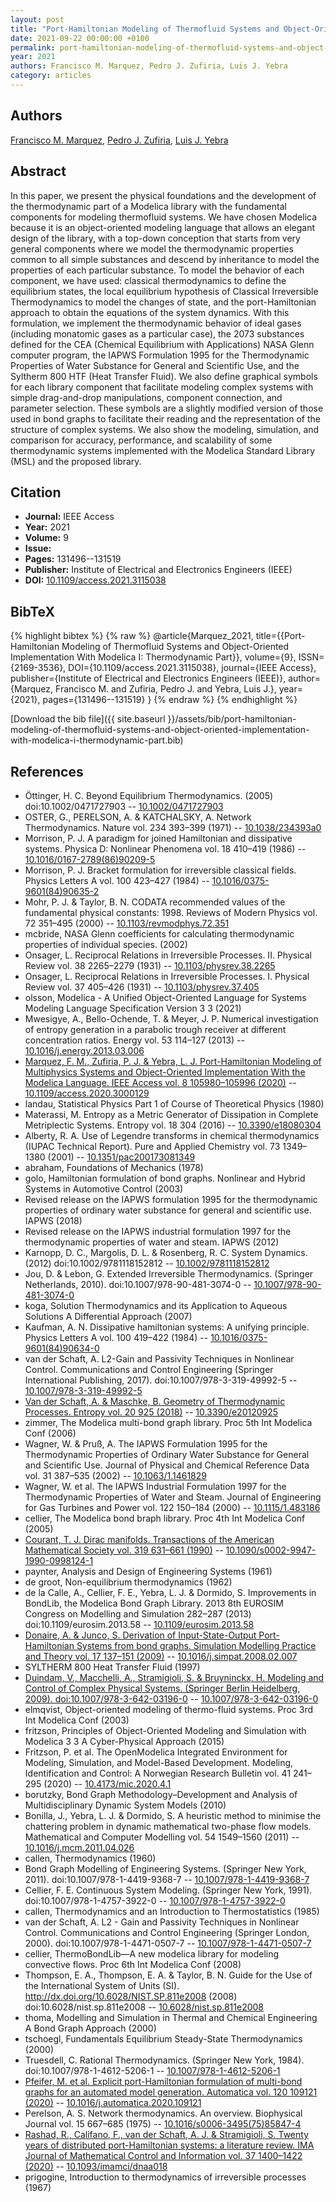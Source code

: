 ```yaml
---
layout: post
title: "Port-Hamiltonian Modeling of Thermofluid Systems and Object-Oriented Implementation With Modelica I: Thermodynamic Part"
date: 2021-09-22 00:00:00 +0100
permalink: port-hamiltonian-modeling-of-thermofluid-systems-and-object-oriented-implementation-with-modelica-i-thermodynamic-part
year: 2021
authors: Francisco M. Marquez, Pedro J. Zufiria, Luis J. Yebra
category: articles
---
```

 
## Authors
[Francisco M. Marquez](authors/francisco-m-marquez), [Pedro J. Zufiria](authors/pedro-j-zufiria), [Luis J. Yebra](authors/luis-j-yebra)
 
## Abstract
In this paper, we present the physical foundations and the development of the thermodynamic part of a Modelica library with the fundamental components for modeling thermofluid systems. We have chosen Modelica because it is an object-oriented modeling language that allows an elegant design of the library, with a top-down conception that starts from very general components where we model the thermodynamic properties common to all simple substances and descend by inheritance to model the properties of each particular substance. To model the behavior of each component, we have used: classical thermodynamics to define the equilibrium states, the local equilibrium hypothesis of Classical Irreversible Thermodynamics to model the changes of state, and the port-Hamiltonian approach to obtain the equations of the system dynamics. With this formulation, we implement the thermodynamic behavior of ideal gases (including monatomic gases as a particular case), the 2073 substances defined for the CEA (Chemical Equilibrium with Applications) NASA Glenn computer program, the IAPWS Formulation 1995 for the Thermodynamic Properties of Water Substance for General and Scientific Use, and the Syltherm 800 HTF (Heat Transfer Fluid). We also define graphical symbols for each library component that facilitate modeling complex systems with simple drag-and-drop manipulations, component connection, and parameter selection. These symbols are a slightly modified version of those used in bond graphs to facilitate their reading and the representation of the structure of complex systems. We also show the modeling, simulation, and comparison for accuracy, performance, and scalability of some thermodynamic systems implemented with the Modelica Standard Library (MSL) and the proposed library.
 
## Citation
- **Journal:** IEEE Access
- **Year:** 2021
- **Volume:** 9
- **Issue:** 
- **Pages:** 131496--131519
- **Publisher:** Institute of Electrical and Electronics Engineers (IEEE)
- **DOI:** [10.1109/access.2021.3115038](https://doi.org/10.1109/access.2021.3115038)
 
## BibTeX
{% highlight bibtex %}
{% raw %}
@article{Marquez_2021,
  title={{Port-Hamiltonian Modeling of Thermofluid Systems and Object-Oriented Implementation With Modelica I: Thermodynamic Part}},
  volume={9},
  ISSN={2169-3536},
  DOI={10.1109/access.2021.3115038},
  journal={IEEE Access},
  publisher={Institute of Electrical and Electronics Engineers (IEEE)},
  author={Marquez, Francisco M. and Zufiria, Pedro J. and Yebra, Luis J.},
  year={2021},
  pages={131496--131519}
}
{% endraw %}
{% endhighlight %}
 
[Download the bib file]({{ site.baseurl }}/assets/bib/port-hamiltonian-modeling-of-thermofluid-systems-and-object-oriented-implementation-with-modelica-i-thermodynamic-part.bib)
 
## References
- Öttinger, H. C. Beyond Equilibrium Thermodynamics. (2005) doi:10.1002/0471727903 -- [10.1002/0471727903](https://doi.org/10.1002/0471727903)
- OSTER, G., PERELSON, A. & KATCHALSKY, A. Network Thermodynamics. Nature vol. 234 393–399 (1971) -- [10.1038/234393a0](https://doi.org/10.1038/234393a0)
- Morrison, P. J. A paradigm for joined Hamiltonian and dissipative systems. Physica D: Nonlinear Phenomena vol. 18 410–419 (1986) -- [10.1016/0167-2789(86)90209-5](https://doi.org/10.1016/0167-2789(86)90209-5)
- Morrison, P. J. Bracket formulation for irreversible classical fields. Physics Letters A vol. 100 423–427 (1984) -- [10.1016/0375-9601(84)90635-2](https://doi.org/10.1016/0375-9601(84)90635-2)
- Mohr, P. J. & Taylor, B. N. CODATA recommended values of the fundamental physical constants: 1998. Reviews of Modern Physics vol. 72 351–495 (2000) -- [10.1103/revmodphys.72.351](https://doi.org/10.1103/revmodphys.72.351)
- mcbride, NASA Glenn coefficients for calculating thermodynamic properties of individual species. (2002)
- Onsager, L. Reciprocal Relations in Irreversible Processes. II. Physical Review vol. 38 2265–2279 (1931) -- [10.1103/physrev.38.2265](https://doi.org/10.1103/physrev.38.2265)
- Onsager, L. Reciprocal Relations in Irreversible Processes. I. Physical Review vol. 37 405–426 (1931) -- [10.1103/physrev.37.405](https://doi.org/10.1103/physrev.37.405)
- olsson, Modelica - A Unified Object-Oriented Language for Systems Modeling Language Specification Version 3 3 (2021)
- Mwesigye, A., Bello-Ochende, T. & Meyer, J. P. Numerical investigation of entropy generation in a parabolic trough receiver at different concentration ratios. Energy vol. 53 114–127 (2013) -- [10.1016/j.energy.2013.03.006](https://doi.org/10.1016/j.energy.2013.03.006)
- [Marquez, F. M., Zufiria, P. J. & Yebra, L. J. Port-Hamiltonian Modeling of Multiphysics Systems and Object-Oriented Implementation With the Modelica Language. IEEE Access vol. 8 105980–105996 (2020)](port-hamiltonian-modeling-of-multiphysics-systems-and-object-oriented-implementation-with-the-modelica-language) -- [10.1109/access.2020.3000129](https://doi.org/10.1109/access.2020.3000129)
- landau, Statistical Physics Part 1 of Course of Theoretical Physics (1980)
- Materassi, M. Entropy as a Metric Generator of Dissipation in Complete Metriplectic Systems. Entropy vol. 18 304 (2016) -- [10.3390/e18080304](https://doi.org/10.3390/e18080304)
- Alberty, R. A. Use of Legendre transforms in chemical thermodynamics (IUPAC Technical Report). Pure and Applied Chemistry vol. 73 1349–1380 (2001) -- [10.1351/pac200173081349](https://doi.org/10.1351/pac200173081349)
- abraham, Foundations of Mechanics (1978)
- golo, Hamiltonian formulation of bond graphs. Nonlinear and Hybrid Systems in Automotive Control (2003)
- Revised release on the IAPWS formulation 1995 for the thermodynamic properties of ordinary water substance for general and scientific use. IAPWS (2018)
- Revised release on the IAPWS industrial formulation 1997 for the thermodynamic properties of water and steam. IAPWS (2012)
- Karnopp, D. C., Margolis, D. L. & Rosenberg, R. C. System Dynamics. (2012) doi:10.1002/9781118152812 -- [10.1002/9781118152812](https://doi.org/10.1002/9781118152812)
- Jou, D. & Lebon, G. Extended Irreversible Thermodynamics. (Springer Netherlands, 2010). doi:10.1007/978-90-481-3074-0 -- [10.1007/978-90-481-3074-0](https://doi.org/10.1007/978-90-481-3074-0)
- koga, Solution Thermodynamics and its Application to Aqueous Solutions A Differential Approach (2007)
- Kaufman, A. N. Dissipative hamiltonian systems: A unifying principle. Physics Letters A vol. 100 419–422 (1984) -- [10.1016/0375-9601(84)90634-0](https://doi.org/10.1016/0375-9601(84)90634-0)
- van der Schaft, A. L2-Gain and Passivity Techniques in Nonlinear Control. Communications and Control Engineering (Springer International Publishing, 2017). doi:10.1007/978-3-319-49992-5 -- [10.1007/978-3-319-49992-5](https://doi.org/10.1007/978-3-319-49992-5)
- [Van der Schaft, A. & Maschke, B. Geometry of Thermodynamic Processes. Entropy vol. 20 925 (2018)](geometry-of-thermodynamic-processes) -- [10.3390/e20120925](https://doi.org/10.3390/e20120925)
- zimmer, The Modelica multi-bond graph library. Proc 5th Int Modelica Conf (2006)
- Wagner, W. & Pruß, A. The IAPWS Formulation 1995 for the Thermodynamic Properties of Ordinary Water Substance for General and Scientific Use. Journal of Physical and Chemical Reference Data vol. 31 387–535 (2002) -- [10.1063/1.1461829](https://doi.org/10.1063/1.1461829)
- Wagner, W. et al. The IAPWS Industrial Formulation 1997 for the Thermodynamic Properties of Water and Steam. Journal of Engineering for Gas Turbines and Power vol. 122 150–184 (2000) -- [10.1115/1.483186](https://doi.org/10.1115/1.483186)
- cellier, The Modelica bond braph library. Proc 4th Int Modelica Conf (2005)
- [Courant, T. J. Dirac manifolds. Transactions of the American Mathematical Society vol. 319 631–661 (1990)](dirac-manifolds) -- [10.1090/s0002-9947-1990-0998124-1](https://doi.org/10.1090/s0002-9947-1990-0998124-1)
- paynter, Analysis and Design of Engineering Systems (1961)
- de groot, Non-equilibrium thermodynamics (1962)
- de la Calle, A., Cellier, F. E., Yebra, L. J. & Dormido, S. Improvements in BondLib, the Modelica Bond Graph Library. 2013 8th EUROSIM Congress on Modelling and Simulation 282–287 (2013) doi:10.1109/eurosim.2013.58 -- [10.1109/eurosim.2013.58](https://doi.org/10.1109/eurosim.2013.58)
- [Donaire, A. & Junco, S. Derivation of Input-State-Output Port-Hamiltonian Systems from bond graphs. Simulation Modelling Practice and Theory vol. 17 137–151 (2009)](derivation-of-input-state-output-port-hamiltonian-systems-from-bond-graphs) -- [10.1016/j.simpat.2008.02.007](https://doi.org/10.1016/j.simpat.2008.02.007)
- SYLTHERM 800 Heat Transfer Fluid (1997)
- [Duindam, V., Macchelli, A., Stramigioli, S. & Bruyninckx, H. Modeling and Control of Complex Physical Systems. (Springer Berlin Heidelberg, 2009). doi:10.1007/978-3-642-03196-0](modeling-and-control-of-complex-physical-systems) -- [10.1007/978-3-642-03196-0](https://doi.org/10.1007/978-3-642-03196-0)
- elmqvist, Object-oriented modeling of thermo-fluid systems. Proc 3rd Int Modelica Conf (2003)
- fritzson, Principles of Object-Oriented Modeling and Simulation with Modelica 3 3 A Cyber-Physical Approach (2015)
- Fritzson, P. et al. The OpenModelica Integrated Environment for Modeling, Simulation, and Model-Based Development. Modeling, Identification and Control: A Norwegian Research Bulletin vol. 41 241–295 (2020) -- [10.4173/mic.2020.4.1](https://doi.org/10.4173/mic.2020.4.1)
- borutzky, Bond Graph Methodology&#x2013;Development and Analysis of Multidisciplinary Dynamic System Models (2010)
- Bonilla, J., Yebra, L. J. & Dormido, S. A heuristic method to minimise the chattering problem in dynamic mathematical two-phase flow models. Mathematical and Computer Modelling vol. 54 1549–1560 (2011) -- [10.1016/j.mcm.2011.04.026](https://doi.org/10.1016/j.mcm.2011.04.026)
- callen, Thermodynamics (1960)
- Bond Graph Modelling of Engineering Systems. (Springer New York, 2011). doi:10.1007/978-1-4419-9368-7 -- [10.1007/978-1-4419-9368-7](https://doi.org/10.1007/978-1-4419-9368-7)
- Cellier, F. E. Continuous System Modeling. (Springer New York, 1991). doi:10.1007/978-1-4757-3922-0 -- [10.1007/978-1-4757-3922-0](https://doi.org/10.1007/978-1-4757-3922-0)
- callen, Thermodynamics and an Introduction to Thermostatistics (1985)
- van der Schaft, A. L2 - Gain and Passivity Techniques in Nonlinear Control. Communications and Control Engineering (Springer London, 2000). doi:10.1007/978-1-4471-0507-7 -- [10.1007/978-1-4471-0507-7](https://doi.org/10.1007/978-1-4471-0507-7)
- cellier, ThermoBondLib&#x2014;A new modelica library for modeling convective flows. Proc 6th Int Modelica Conf (2008)
- Thompson, E. A., Thompson, E. A. & Taylor, B. N. Guide for the Use of the International System of Units (SI). http://dx.doi.org/10.6028/NIST.SP.811e2008 (2008) doi:10.6028/nist.sp.811e2008 -- [10.6028/nist.sp.811e2008](https://doi.org/10.6028/nist.sp.811e2008)
- thoma, Modelling and Simulation in Thermal and Chemical Engineering A Bond Graph Approach (2000)
- tschoegl, Fundamentals Equilibrium Steady-State Thermodynamics (2000)
- Truesdell, C. Rational Thermodynamics. (Springer New York, 1984). doi:10.1007/978-1-4612-5206-1 -- [10.1007/978-1-4612-5206-1](https://doi.org/10.1007/978-1-4612-5206-1)
- [Pfeifer, M. et al. Explicit port-Hamiltonian formulation of multi-bond graphs for an automated model generation. Automatica vol. 120 109121 (2020)](explicit-port-hamiltonian-formulation-of-multi-bond-graphs-for-an-automated-model-generation) -- [10.1016/j.automatica.2020.109121](https://doi.org/10.1016/j.automatica.2020.109121)
- Perelson, A. S. Network thermodynamics. An overview. Biophysical Journal vol. 15 667–685 (1975) -- [10.1016/s0006-3495(75)85847-4](https://doi.org/10.1016/s0006-3495(75)85847-4)
- [Rashad, R., Califano, F., van der Schaft, A. J. & Stramigioli, S. Twenty years of distributed port-Hamiltonian systems: a literature review. IMA Journal of Mathematical Control and Information vol. 37 1400–1422 (2020)](twenty-years-of-distributed-port-hamiltonian-systems-a-literature-review) -- [10.1093/imamci/dnaa018](https://doi.org/10.1093/imamci/dnaa018)
- prigogine, Introduction to thermodynamics of irreversible processes (1967)

